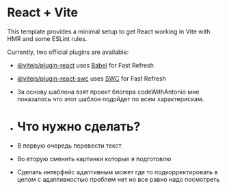 # React + Vite

This template provides a minimal setup to get React working in Vite with HMR and some ESLint rules.

Currently, two official plugins are available:

- [@vitejs/plugin-react](https://github.com/vitejs/vite-plugin-react/blob/main/packages/plugin-react/README.md) uses [Babel](https://babeljs.io/) for Fast Refresh
- [@vitejs/plugin-react-swc](https://github.com/vitejs/vite-plugin-react-swc) uses [SWC](https://swc.rs/) for Fast Refresh

- За основу шаблона взят проект блогера codeWithAntonio мне показалось что этот шаблон подойдет по всем характерискам.

- # Что нужно сделать?

- В первую очередь перевести текст
- Во вторую сменить картинки которые я подготовлю
- Сделать интерфейс адаптивным может где то подкорректировать в целом с адаптивностью проблем нет  но все равно надо посмотреть
